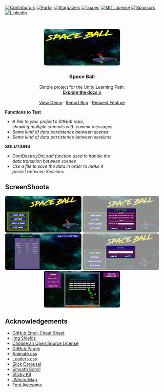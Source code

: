 [![Contributors][contributors-shield]][contributors-url]
[![Forks][forks-shield]][forks-url]
[![Stargazers][stars-shield]][stars-url]
[![Issues][issues-shield]][issues-url]
[![MIT License][license-shield]][license-url]
[![Sponsors][sponsors-shield]][sponsors-url]
[![LinkedIn][linkedin-shield]][linkedin-url]

<!-- PROJECT LOGO -->
<br />
<p align="center">
  <a href="https://github.com/exagonsoft/data-persistence-test">
    <img src="Assets/Textures/baner.png" alt="Logo" width="250" height="120">
  </a>

  <h3 align="center">Space Ball</h3>

  <p align="center">
    Simple project for the Unity Learning Path.
    <br />
    <a href="https://github.com/exagonsoft/data-persistence-test/settings"><strong>Explore the docs »</strong></a>
    <br />
    <br />
    <a href="https://github.com/exagonsoft/data-persistence-test/settings">View Demo</a>
    ·
    <a href="https://github.com/exagonsoft/data-persistence-test/issues">Report Bug</a>
    ·
    <a href="https://github.com/exagonsoft/data-persistence-test/issues">Request Feature</a>
  </p>
</p>

**Functions to Test**

- *A link to your project’s GitHub repo,* <br />*showing multiple commits with commit messages*
- *Some kind of data persistence between scenes*
- *Some kind of data persistence between sessions*


**SOLUTIONS**

- *DontDestroyOnLoad function used to handle the* <br /> *data transition between scenes*
- *Use a file to save the data in order to make it* <br /> *persist between Sessions*

## ScreenShoots
<p align="center">
<img src="Assets/Textures/ScreenShoots/MainMenu.png" alt="Main Menu" width="250" height="120">
<img src="Assets/Textures/ScreenShoots/Settings.png" alt="Logo" width="250" height="120">
<img src="Assets/Textures/ScreenShoots/HighScores.png" alt="Logo" width="250" height="120">
<img src="Assets/Textures/ScreenShoots/PersonalInfo.png" alt="Logo" width="250" height="120">
<img src="Assets/Textures/ScreenShoots/GamePLay.png" alt="Logo" width="250" height="120">
</p>

## Acknowledgements

- [GitHub Emoji Cheat Sheet](https://www.webpagefx.com/tools/emoji-cheat-sheet)
- [Img Shields](https://shields.io)
- [Choose an Open Source License](https://choosealicense.com)
- [GitHub Pages](https://pages.github.com)
- [Animate.css](https://daneden.github.io/animate.css)
- [Loaders.css](https://connoratherton.com/loaders)
- [Slick Carousel](https://kenwheeler.github.io/slick)
- [Smooth Scroll](https://github.com/cferdinandi/smooth-scroll)
- [Sticky Kit](http://leafo.net/sticky-kit)
- [JVectorMap](http://jvectormap.com)
- [Font Awesome](https://fontawesome.com)

<!-- MARKDOWN LINKS & IMAGES -->
<!-- https://www.markdownguide.org/basic-syntax/#reference-style-links -->

[contributors-shield]: https://img.shields.io/github/contributors/exagonsoft/data-persistence-test?style=plastic
[contributors-url]: https://github.com/exagonsoft/data-persistence-test/graphs/contributors
[forks-shield]: https://img.shields.io/github/forks/exagonsoft/data-persistence-test?style=plastic
[forks-url]: https://github.com/exagonsoft/data-persistence-test/network/members
[stars-shield]: https://img.shields.io/github/stars/exagonsoft/data-persistence-test?style=plastic
[stars-url]: https://github.com/exagonsoft/data-persistence-test/stargazers
[issues-shield]: https://img.shields.io/github/issues/exagonsoft/data-persistence-test?style=plastic
[issues-url]: https://github.com/exagonsoft/data-persistence-test/issues
[license-shield]: https://img.shields.io/github/license/exagonsoft/data-persistence-test?style=plastic
[license-url]: https://github.com/exagonsoft/data-persistence-test/blob/main/LICENSE.txt
[linkedin-shield]: https://img.shields.io/badge/-LinkedIn-black.svg?style=plastic&logo=linkedin&colorB=blue
[linkedin-url]: https://www.linkedin.com/in/msc-alvaro-raul-martin-peraza-165114210/
[product-screenshot]: images/ScreenShoot1.png
[sponsors-shield]: https://img.shields.io/github/sponsors/exagonsoft?style=plastic
[sponsors-url]: https://github.com/sponsors/accounts
[react-page]: https://reactjs.org
[node-page]: https://nodejs.org
[css-paga]: https://www.w3schools.com
